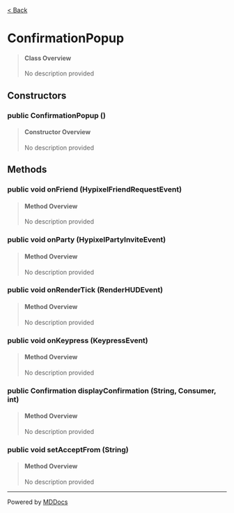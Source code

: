 [< Back](../README.md)
# ConfirmationPopup #
>#### Class Overview ####
>No description provided
## Constructors ##
### public ConfirmationPopup () ###
>#### Constructor Overview ####
>No description provided
>
## Methods ##
### public void onFriend (HypixelFriendRequestEvent) ###
>#### Method Overview ####
>No description provided
>
### public void onParty (HypixelPartyInviteEvent) ###
>#### Method Overview ####
>No description provided
>
### public void onRenderTick (RenderHUDEvent) ###
>#### Method Overview ####
>No description provided
>
### public void onKeypress (KeypressEvent) ###
>#### Method Overview ####
>No description provided
>
### public Confirmation displayConfirmation (String, Consumer, int) ###
>#### Method Overview ####
>No description provided
>
### public void setAcceptFrom (String) ###
>#### Method Overview ####
>No description provided
>

---
Powered by [MDDocs](https://github.com/VRCube/MDDocs)